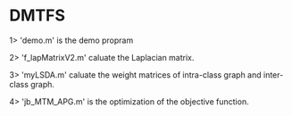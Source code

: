 # DMTFS
1> 'demo.m' is the demo propram</br>

2> 'f_lapMatrixV2.m' caluate the Laplacian matrix.</br>

3> 'myLSDA.m' caluate the weight matrices of intra-class graph and 
inter-class graph.</br>

4> 'jb_MTM_APG.m' is the optimization of the objective function.</br>
